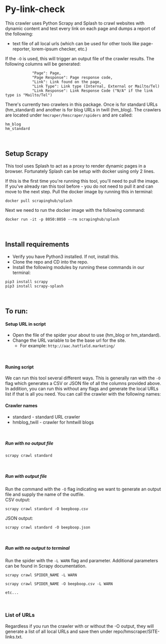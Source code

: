 # Py-link-check

This crawler uses Python Scrapy and Splash to crawl websites with dynamic content and test every link on each page and dumps a report of the following:
- text file of all local urls (which can be used for other tools like page-reporter, lorem-ipsum checker, etc.)

If the `-O` is used, this will trigger an output file of the crawler results. The following columns will be generated:
```
            "Page": Page,
            "Page Response": Page response code,
            "Link": Link found on the page,
            "Link Type": Link type (Internal, External or Mailto/Tel)
            "Link Response": Link Response Code ("N/A" if the link type is "Mailto/Tel")
```

There's currently two crawlers in this package. Once is for standard URLs (hm_standard) and another is for blog URLs in twill (hm_blog). The crawlers are located under `hmcraper/hmscraper/spiders` and are called:
```
hm_blog
hm_standard
```
<br>

## Setup Scrapy
This tool uses Splash to act as a proxy to render dynamic pages in a browser. Fortunately Splash can be setup with docker using only 2 lines.

If this is the first time you're running this tool, you'll need to pull the image. If you've already ran this tool before - you do not need to pull it and can move to the next step.   Pull the docker image by running this in terminal:
```
docker pull scrapinghub/splash
```
Next we need to run the docker image with the following command:
```
docker run -it -p 8050:8050 --rm scrapinghub/splash
```
<br>

## Install requirements
- Verify you have Python3 installed. If not, install this.
- Clone the repo and CD into the repo.
- Install the following modules by running these commands in our terminal:
``` 
pip3 install scrapy
pip3 install scrapy-splash
```
<br>

## To run:

#### Setup URL in script
- Open the file of the spider your about to use (hm_blog or hm_standard).
- Change the URL variable to be the base url for the site.
	- For example:
    ``` http://aac.hatfield.marketing/ ```
<br>

#### Runing script
We can run this tool several different ways. This is generally ran with the `-O` flag which generates a CSV or JSON file of all the columns provided above. In addition, you can run this without any flags and generate the local URLs list if that is all you need. You can call the crawler with the following names:
#### Crawler names
- standard - standard URL crawler
- hmblog_twill - crawler for hmtwill blogs 
<br>

##### Run with no output file

```
scrapy crawl standard
```
<br>

##### Run with output file
Run the command with the `-O` flag indicating we want to generate an output file and supply the name of the outfile. 
<br>
CSV output:
```
scrapy crawl standard -O beepboop.csv
```
  
JSON output:  
```
scrapy crawl standard -O beepboop.json
```
<br>

##### Run with no output to terminal
Run the spider with the `-L WARN` flag and parameter. Additional parameters can be found in Scrapy documentation.
<br>

```
scrapy crawl SPIDER_NAME -L WARN

scrapy crawl SPIDER_NAME -O beepboop.csv -L WARN

etc...
```

<br>

### List of URLs
Regardless if you run the crawler with or without the -O output, they will generate a list of all local URLs and save then under repo/hmscraper/SITE-links.txt. 
